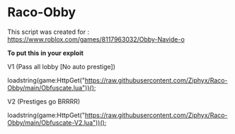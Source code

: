 # Raco-Obby
This script was created for : https://www.roblox.com/games/8117963032/Obby-Navide-o

**To put this in your exploit**

V1 (Pass all lobby [No auto prestige])

loadstring(game:HttpGet("https://raw.githubusercontent.com/Ziphyx/Raco-Obby/main/Obfuscate.lua"))();

V2 (Prestiges go BRRRR)

loadstring(game:HttpGet("https://raw.githubusercontent.com/Ziphyx/Raco-Obby/main/Obfuscate-V2.lua"))();
